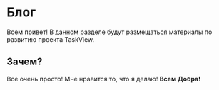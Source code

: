 # Блог

Всем привет! В данном разделе будут размещаться материалы по развитию проекта TaskView.

## Зачем?

Все очень просто! Мне нравится то, что я делаю! **Всем Добра!**
